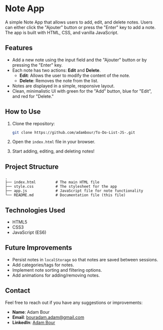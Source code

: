 

# Note App

A simple Note App that allows users to add, edit, and delete notes. Users can either click the "Ajouter" button or press the "Enter" key to add a note. The app is built with HTML, CSS, and vanilla JavaScript.

## Features

- Add a new note using the input field and the "Ajouter" button or by pressing the "Enter" key.
- Each note has two actions: **Edit** and **Delete**.
  - **Edit**: Allows the user to modify the content of the note.
  - **Delete**: Removes the note from the list.
- Notes are displayed in a simple, responsive layout.
- Clean, minimalistic UI with green for the "Add" button, blue for "Edit", and red for "Delete."

## How to Use

1. Clone the repository:
   ```bash
   git clone https://github.com/adambour/To-Do-List-JS-.git
   ```

2. Open the `index.html` file in your browser.

3. Start adding, editing, and deleting notes!

## Project Structure

```plaintext
.
├── index.html         # The main HTML file
├── style.css          # The stylesheet for the app
├── app.js             # JavaScript file for note functionality
└── README.md          # Documentation file (this file)
```

## Technologies Used

- HTML5
- CSS3
- JavaScript (ES6)

## Future Improvements

- Persist notes in `localStorage` so that notes are saved between sessions.
- Add categories/tags for notes.
- Implement note sorting and filtering options.
- Add animations for adding/removing notes.

## Contact

Feel free to reach out if you have any suggestions or improvements:

- **Name**: Adam Bour
- **Email**: [bouradam.adam@gmail.com](mailto:bouradam.adam@gmail.com)
- **LinkedIn**: [Adam Bour](https://linkedin.com/in/adam-bour-9a5020277)
```
